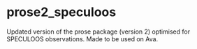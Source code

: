 # prose2_speculoos
Updated version of the prose package (version 2) optimised for SPECULOOS observations. Made to be used on Ava. 
